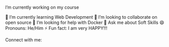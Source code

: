  I’m currently working on my course

🌱 I’m currently learning Web Development
👯 I’m looking to collaborate on open source
🤔 I’m looking for help with Docker
💬 Ask me about Soft Skills
😄 Pronouns: He/Him
⚡ Fun fact: I am very HAPPY!!!

Connect with me:
